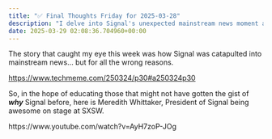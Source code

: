 ```yaml
---
title: "✅ Final Thoughts Friday for 2025-03-28"
description: "I delve into Signal's unexpected mainstream news moment and highlight Meredith Whittaker at SXSW."
date: 2025-03-29 02:08:36.704960+00:00
---
```


<!-- buttondown-editor-mode: fancy --><p>The story that caught my eye this week was how Signal was catapulted into mainstream news… but for all the wrong reasons.</p><p><a target="_blank" rel="noopener noreferrer nofollow" href="https://www.techmeme.com/250324/p30#a250324p30">https://www.techmeme.com/250324/p30#a250324p30</a></p><p>So, in the hope of educating those that might not have gotten the gist of <strong><em>why</em></strong> Signal before, here is Meredith Whittaker, President of Signal being awesome on stage at SXSW.</p><p>https://www.youtube.com/watch?v=AyH7zoP-JOg</p>